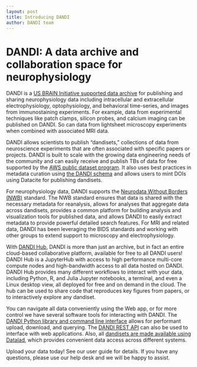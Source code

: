 ```yaml
---
layout: post
title: Introducing DANDI
author: DANDI team
---
```


# DANDI: A data archive and collaboration space for neurophysiology

DANDI is a [US BRAIN Initiative supported data archive](https://braininitiative.nih.gov/funded-awards/dandi-distributed-archives-neurophysiology-data-integration) for publishing and sharing neurophysiology data including intracellular and extracellular electrophysiology, optophysiology, and behavioral time-series, and images from immunostaining experiments.  For example, data from experimental techniques like patch clamps, silicon probes, and calcium imaging can be published on DANDI. So can data from lightsheet microscopy experiments when combined with associated MRI data.

DANDI allows scientists to publish “dandisets,” collections of data from neuroscience experiments that are often associated with specific papers or projects. DANDI is built to scale with the growing data engineering needs of the community and can easily receive and publish TBs of data for free supported by the [AWS public dataset program](https://registry.opendata.aws/dandiarchive/). It also uses best practices in metadata curation using [the DANDI schema](https://github.com/dandi/dandischema) and allows users to mint DOIs using Datacite for publishing dandisets. 

For neurophysiology data, DANDI supports the [Neurodata Without Borders (NWB)](https://www.nwb.org/) standard. The NWB standard ensures that data is shared with the necessary metadata for reanalysis, allows for analyses that aggregate data across dandisets, provides a common platform for building analysis and visualization tools for published data, and allows DANDI to easily extract metadata to provide powerful detailed search features. For MRI and related data, DANDI has been leveraging the BIDS standards and working with other groups to extend support to microscopy and electrophysiology.

With [DANDI Hub](https://hub.dandiarchive.org/), DANDI is more than just an archive, but in fact an entire cloud-based collaborative platform, available for free to all DANDI users! DANDI Hub is a JupyterHub with access to high performance multi-core compute nodes and high-bandwidth access to all data hosted on DANDI. DANDI Hub provides many different workflows to interact with your data, including Python, R, and Julia Jupyter notebooks, a terminal, and even a Linux desktop view, all deployed for free and on demand in the cloud. The hub can be used to share code that reproduces key figures from papers, or to interactively explore any dandiset.

You can navigate all data conveniently using the Web app, or for more control we have several software tools for interacting with DANDI. The [DANDI Python library and command line interface](https://github.com/dandi/dandi-cli) allows for performant upload, download, and querying. The [DANDI REST API](https://api.dandiarchive.org/swagger/) can also be used to interface with web applications. Also, all [dandisets are made available using Datalad](https://github.com/dandisets), which provides convenient data access across different systems.

Upload your data today! See our user guide for details. If you have any questions, please use our help desk and we will be happy to assist.
